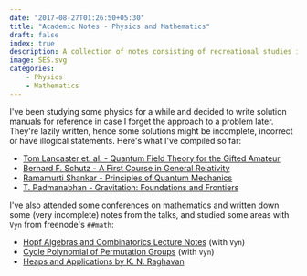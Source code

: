 ```yaml
---
date: "2017-08-27T01:26:50+05:30"
title: "Academic Notes - Physics and Mathematics"
draft: false
index: true
description: A collection of notes consisting of recreational studies in physics and mathematics.
image: SES.svg
categories: 
    - Physics
    - Mathematics
---
```


I've been studying some physics for a while and decided to write solution manuals for reference in case I forget the approach to a problem later. They're lazily written, hence some solutions might be incomplete, incorrect or have illogical statements. Here's what I've compiled so far:

* [Tom Lancaster et. al. - Quantum Field Theory for the Gifted Amateur](https://raw.githubusercontent.com/GodotMisogi/physics-notes/master/Quantum%20Field%20Theory%20for%20the%20Gifted%20Amateur%20-%20T.%20Lancaster%20%26%20S.%20J.%20Blundell/Lancaster%20Solutions.pdf)
* [Bernard F. Schutz - A First Course in General Relativity](https://raw.githubusercontent.com/GodotMisogi/physics-notes/master/A%20First%20Course%20in%20General%20Relativity%20-%20B.%20F.%20Schutz/Schutz%20Solutions.pdf)
* [Ramamurti Shankar - Principles of Quantum Mechanics](https://raw.githubusercontent.com/GodotMisogi/physics-notes/master/Principles%20of%20Quantum%20Mechanics%20-%20R.%20Shankar/Shankar%20Solutions.pdf)
* [T. Padmanabhan - Gravitation: Foundations and Frontiers](https://raw.githubusercontent.com/GodotMisogi/physics-notes/master/Gravitation%2C%20Foundations%20and%20Frontiers%20-%20T.%20Padmanabhan/Gravitation.pdf)

I've also attended some conferences on mathematics and written down some (very incomplete) notes from the talks, and studied some areas with `Vyn` from freenode's `##math`:

* [Hopf Algebras and Combinatorics Lecture Notes](https://raw.githubusercontent.com/GodotMisogi/math-notes/master/Hopf%20Algebra%20and%20Combinatorics/Hopf%20Algebra%20and%20Combinatorics.pdf) (with `Vyn`)
* [Cycle Polynomial of Permutation Groups](https://raw.githubusercontent.com/GodotMisogi/math-notes/master/Cycle%20Polynomial/Cycle%20Polynomial.pdf) (with `Vyn`)
* [Heaps and Applications by K. N. Raghavan](https://raw.githubusercontent.com/GodotMisogi/math-notes/master/Heaps%20And%20Applications/Heaps%20and%20Applications%20-%20K.%20N.%20Raghavan.pdf)